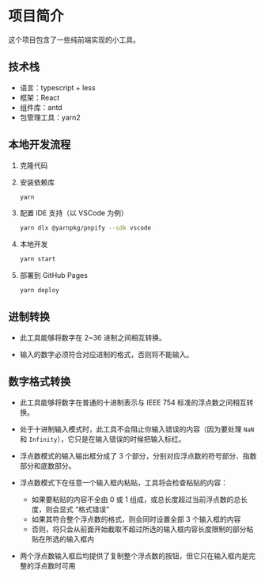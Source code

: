 # 项目简介

这个项目包含了一些纯前端实现的小工具。

## 技术栈

- 语言：typescript + less
- 框架：React
- 组件库：antd
- 包管理工具：yarn2

## 本地开发流程

1. 克隆代码

1. 安装依赖库

   ```bash
   yarn
   ```

1. 配置 IDE 支持（以 VSCode 为例）

   ```bash
   yarn dlx @yarnpkg/pnpify --sdk vscode
   ```

1. 本地开发

   ```bash
   yarn start
   ```

1. 部署到 GitHub Pages

   ```bash
   yarn deploy
   ```

## 进制转换

- 此工具能够将数字在 2~36 进制之间相互转换。

- 输入的数字必须符合对应进制的格式，否则将不能输入。

## 数字格式转换

- 此工具能够将数字在普通的十进制表示与 IEEE 754 标准的浮点数之间相互转换。

- 处于十进制输入模式时，此工具不会阻止你输入错误的内容（因为要处理 `NaN` 和 `Infinity`），它只是在输入错误的时候把输入标红。

- 浮点数模式的输入输出框分成了 3 个部分，分别对应浮点数的符号部分、指数部分和底数部分。

- 浮点数模式下在任意一个输入框内粘贴，工具将会检查粘贴的内容：

  - 如果要粘贴的内容不全由 0 或 1 组成，或总长度超过当前浮点数的总长度，则会显式 “格式错误”
  - 如果其符合整个浮点数的格式，则会同时设置全部 3 个输入框的内容
  - 否则，将只会从前面开始截取不超过所选的输入框内容长度限制的部分粘贴在所选的输入框内

- 两个浮点数输入框后均提供了复制整个浮点数的按钮，但它只在输入框内是完整的浮点数时可用
